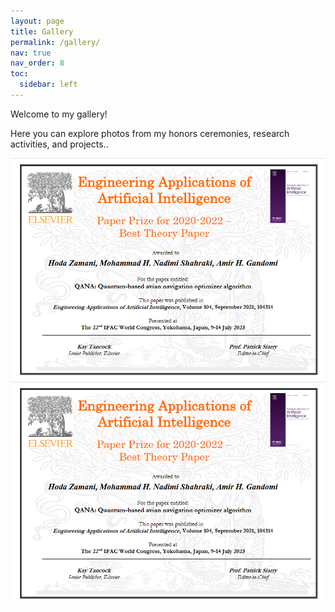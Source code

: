 ```yaml
---
layout: page
title: Gallery
permalink: /gallery/
nav: true
nav_order: 8
toc:
  sidebar: left
---
```


Welcome to my gallery! 

Here you can explore photos from my honors ceremonies, research activities, and projects..

<div class="row">
  <div class="col-sm mt-3 mt-md-0">
    <img src="/assets/img/QANA.PNG" class="img-fluid rounded z-depth-1" alt="Sample Image 1">
  </div>
  <div class="col-sm mt-3 mt-md-0">
    <img src="/assets/img/QANA.PNG" class="img-fluid rounded z-depth-1" alt="Sample Image 2">
  </div>
</div>
